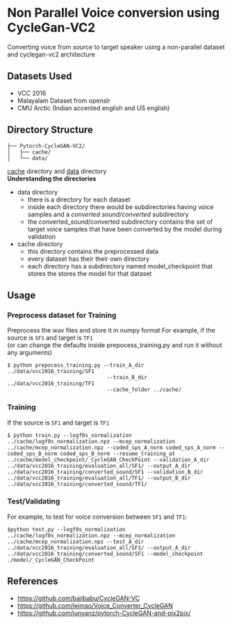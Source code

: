 # Non Parallel Voice conversion using CycleGan-VC2

Converting voice from source to target speaker using a non-parallel dataset and cyclegan-vc2 architecture

## Datasets Used

- VCC 2016 
- Malayalam Dataset from openslr
- CMU Arctic (Indian accented english and US english)

## Directory Structure

```
├── Pytorch-CycleGAN-VC2/
│   ├── cache/
│   └── data/
```

[cache](https://drive.google.com/drive/folders/1macCqh240bRFK5AuDAACeA-e04xDbI0X?usp=sharing) directory and [data](https://drive.google.com/drive/folders/1-fEeZSyq40h_KTi5DFu3b-M40Sl8WGde?usp=sharing) directory\
**Understanding the directories**
- data directory
    - there is a directory for each dataset
    - inside each directory there would be subdirectories having voice samples and a *converted sound/converted* subdirectory
    - the converted_sound/converted subdirectory contains the set of target voice samples that have been converted by the model during validation
- cache directory
    - this directory contains the preprocessed data
    - every dataset has their their own directory
    - each directory has a subdirectory named model_checkpoint that stores the stores the model for that dataset

## Usage

### Preprocess dataset for Training

Preprocess the wav files and store it in numpy format
For example, if the source is `SF1` and target is `TF1`\
(or can change the defaults inside prepocess_training.py and run it without any arguments)
```
$ python prepocess_training.py --train_A_dir ../data/vcc2016_training/SF1
                                --train_B_dir ../data/vcc2016_training/TF1
                                --cache_folder ../cache/
```
### Training

If the source is `SF1` and target is `TF1`
```
$ python train.py --logf0s_normalization ../cache/logf0s_normalization.npz --mcep_normalization ../cache/mcep_normalization.npz --coded_sps_A_norm coded_sps_A_norm --coded_sps_B_norm coded_sps_B_norm --resume_training_at ../cache/model_checkpoint/_CycleGAN_CheckPoint --validation_A_dir ../data/vcc2016_training/evaluation_all/SF1/ --output_A_dir ../data/vcc2016_training/converted_sound/SF1 --validation_B_dir ../data/vcc2016_training/evaluation_all/TF1/ --output_B_dir ../data/vcc2016_training/converted_sound/TF1/

```
### Test/Validating

For example, to test for voice conversion between `SF1` and `TF1`:
```
$python test.py --logf0s_normalization ../cache/logf0s_normalization.npz --mcep_normalization ../cache/mcep_normalization.npz --test_A_dir ../data/vcc2016_training/evaluation_all/SF1/ --output_A_dir ../data/vcc2016_training/converted_sound/SF1 --model_checkpoint ./model/_CycleGAN_CheckPoint
```
## References

- https://github.com/bajibabu/CycleGAN-VC
- https://github.com/leimao/Voice_Converter_CycleGAN
- https://github.com/junyanz/pytorch-CycleGAN-and-pix2pix/
